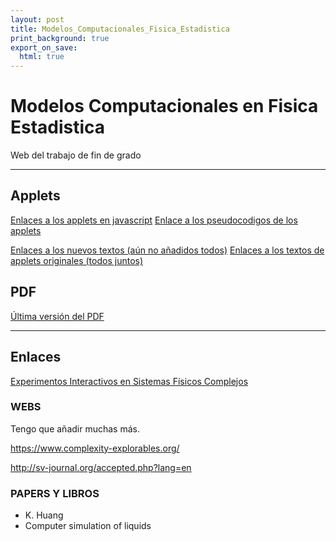 ```yaml
---
layout: post
title: Modelos_Computacionales_Fisica_Estadistica
print_background: true
export_on_save:
  html: true
---
```


# Modelos Computacionales en Fisica Estadistica
Web del trabajo de fin de grado

---
## Applets

[Enlaces a los applets en javascript](Apps/AppsJS.html)
[Enlace a los pseudocodigos de los applets](Pseudocodigos.html)

[Enlaces a los nuevos textos (aún no añadidos todos)](Nuevos.html)
[Enlaces a los textos de applets originales (todos juntos)](Viejos.html)

## PDF

[Última versión del PDF](Memoria.pdf)

---
## Enlaces
[Experimentos Interactivos en Sistemas Físicos Complejos](http://valbuena.fis.ucm.es/expint/html/frame.html)

### WEBS

Tengo que añadir muchas más.

https://www.complexity-explorables.org/

http://sv-journal.org/accepted.php?lang=en

### PAPERS Y LIBROS
- K. Huang
- Computer simulation of liquids
